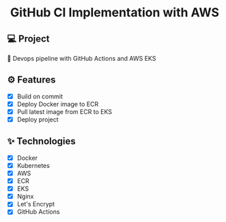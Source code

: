 <h1 align="center">
  GitHub CI Implementation with AWS
</h1>

## 💻 Project

🚧 Devops pipeline with GitHub Actions and AWS EKS

## ⚙️ Features

- [x] Build on commit
- [x] Deploy Docker image to ECR
- [x] Pull latest image from ECR to EKS
- [x] Deploy project

## ✨ Technologies

- [x] Docker
- [x] Kubernetes
- [x] AWS
- [x] ECR
- [x] EKS
- [x] Nginx
- [x] Let's Encrypt
- [x] GitHub Actions
